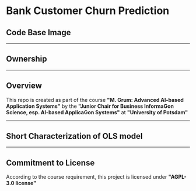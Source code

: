 # Bank Customer Churn Prediction
## Code Base Image

---

## Ownership

---

## Overview

This repo is created as part of the course **"M. Grum: Advanced AI-based Application Systems"** by the **"Junior Chair for Business InformaGon Science, esp. AI-based ApplicaGon Systems"** at **"University of Potsdam"**

---

## Short Characterization of OLS model


---

## Commitment to License

According to the course requirement, this project is licensed under **"AGPL-3.0 license"**

